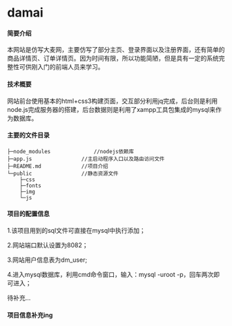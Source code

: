 # damai
#### 简要介绍
本网站是仿写大麦网，主要仿写了部分主页、登录界面以及注册界面，还有简单的商品详情页、订单详情页。因为时间有限，所以功能简陋，但是具有一定的系统完整性可供刚入门的前端人员来学习。
#### 技术概要
网站前台使用基本的html+css3构建页面，交互部分利用jq完成，后台则是利用node.js完成服务器的搭建，后台数据则是利用了xampp工具包集成的mysql来作为数据库。
#### 主要的文件目录
```
├─node_modules				//nodejs依赖库
├─app.js				//主启动程序入口以及路由访问文件
├─README.md				//项目介绍
└─public				//静态资源文件
    ├─css
    ├─fonts
    ├─img
    └─js
```
#### 项目的配置信息
1.该项目用到的sql文件可直接在mysql中执行添加；

2.网站端口默认设置为8082；

3.网站用户信息表为dm_user;

4.进入mysql数据库，利用cmd命令窗口，输入：mysql -uroot -p，回车两次即可进入；

待补充...

#### 项目信息补充ing

